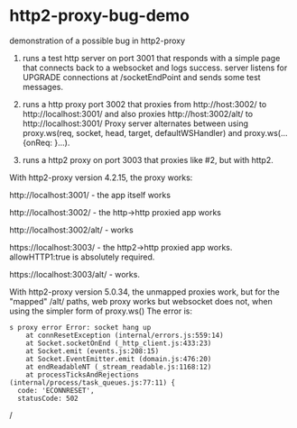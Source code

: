 # http2-proxy-bug-demo
demonstration of a possible bug in http2-proxy

1. runs a test http server on port 3001 that responds with a simple page that connects back to a websocket and logs success. server listens for UPGRADE connections at /socketEndPoint and sends some test messages. 

2. runs a http proxy port 3002 that proxies from http://host:3002/ to http://localhost:3001/ and also proxies http://host:3002/alt/ to http://localhost:3001/  Proxy server alternates between using proxy.ws(req, socket, head, target, defaultWSHandler) and proxy.ws(...{onReq: }...).  

3. runs a http2 proxy on port 3003 that proxies like #2, but with http2.

With http2-proxy version 4.2.15, the proxy works:

 http://localhost:3001/ - the app itself works

 http://localhost:3002/ - the http->http proxied app works

 http://localhost:3002/alt/ - works

 https://localhost:3003/ - the http2->http proxied app works.  allowHTTP1:true is absolutely required.

 https://localhost:3003/alt/ - works.

With http2-proxy version 5.0.34, the unmapped proxies work, but for the "mapped" /alt/ paths, web proxy works but websocket does not, when using the simpler form of proxy.ws()  The error is: 
```
s proxy error Error: socket hang up
    at connResetException (internal/errors.js:559:14)
    at Socket.socketOnEnd (_http_client.js:433:23)
    at Socket.emit (events.js:208:15)
    at Socket.EventEmitter.emit (domain.js:476:20)
    at endReadableNT (_stream_readable.js:1168:12)
    at processTicksAndRejections (internal/process/task_queues.js:77:11) {
  code: 'ECONNRESET',
  statusCode: 502
  ```
/
